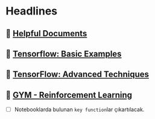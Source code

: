 # Headlines

## :scroll: [Helpful Documents](/Helpful%20Documents)
## :walking: [Tensorflow: Basic Examples](/Tensorflow:%20Basic%20Examples)
## :running: [TensorFlow: Advanced Techniques](/TensorFlow:%20Advanced%20Techniques)
## :robot: [GYM - Reinforcement Learning](/Reinforcement%20Learning%20-%20GYM)

- [ ] Notebooklarda bulunan `key function`lar çıkartılacak.

